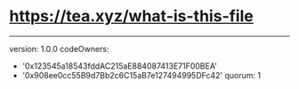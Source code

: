 # https://tea.xyz/what-is-this-file
---
version: 1.0.0
codeOwners:
  - '0x123545a18543fddAC215aE884087413E71F00BEA'
  - '0x908ee0cc55B9d7Bb2c6C15aB7e127494995DFc42'
quorum: 1
